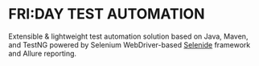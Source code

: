 # FRI:DAY TEST AUTOMATION
Extensible & lightweight test automation solution based on Java, Maven, and TestNG powered by Selenium WebDriver-based [Selenide](https://github.com/selenide/selenide) framework and Allure reporting.
